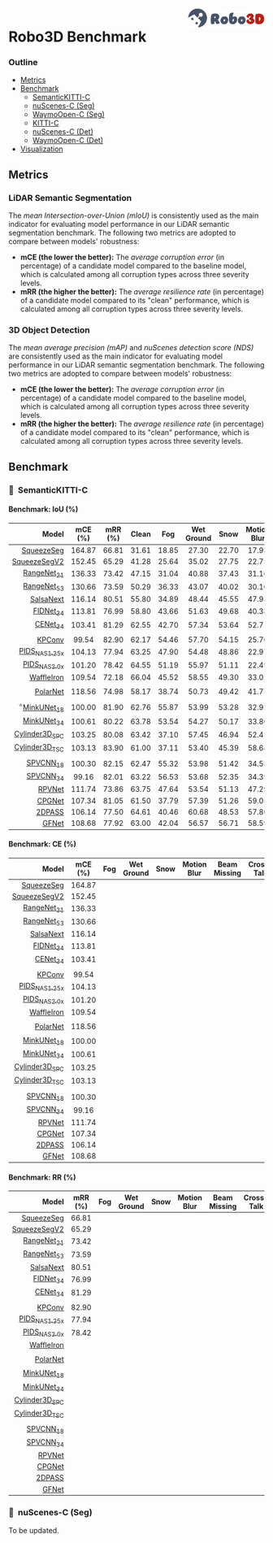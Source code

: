 <img src="./figs/logo2.png" align="right" width="30%">

# Robo3D Benchmark

### Outline
- [Metrics](#metrics)
- [Benchmark](#benchmark)
  - [SemanticKITTI-C](#red_car-semantickitti-c)
  - [nuScenes-C (Seg)]()
  - [WaymoOpen-C (Seg)]()
  - [KITTI-C]()
  - [nuScenes-C (Det)]()
  - [WaymoOpen-C (Det)]()
- [Visualization](#visualization)


## Metrics

### LiDAR Semantic Segmentation

The *mean Intersection-over-Union (mIoU)* is consistently used as the main indicator for evaluating model performance in our  LiDAR semantic segmentation benchmark. The following two metrics are adopted to compare between models' robustness:
- **mCE (the lower the better):** The *average corruption error* (in percentage) of a candidate model compared to the baseline model, which is calculated among all corruption types across three severity levels.
- **mRR (the higher the better):** The *average resilience rate* (in percentage) of a candidate model compared to its "clean" performance, which is calculated among all corruption types across three severity levels.

### 3D Object Detection

The *mean average precision (mAP)* and *nuScenes detection score (NDS)* are consistently used as the main indicator for evaluating model performance in our  LiDAR semantic segmentation benchmark. The following two metrics are adopted to compare between models' robustness:
- **mCE (the lower the better):** The *average corruption error* (in percentage) of a candidate model compared to the baseline model, which is calculated among all corruption types across three severity levels.
- **mRR (the higher the better):** The *average resilience rate* (in percentage) of a candidate model compared to its "clean" performance, which is calculated among all corruption types across three severity levels.



## Benchmark

### :red_car:&nbsp; SemanticKITTI-C 

#### Benchmark: IoU (%)

| Model | mCE (%) | mRR (%) | Clean | Fog | Wet Ground | Snow | Motion Blur | Beam Missing | Cross-Talk | Incomplete Echo | Cross-Sensor |
| -: | :-: | :-: | :-: | :-: | :-: | :-: | :-: | :-: | :-: | :-: | :-: |
| [SqueezeSeg](docs/results/SqueezeSeg.md) | 164.87 | 66.81 | 31.61 | 18.85 | 27.30 | 22.70 | 17.93 | 25.01 | 21.65 | 27.66 | 7.85 |
| [SqueezeSegV2](docs/results/SqueezeSegV2.md) | 152.45 | 65.29 | 41.28 | 25.64 | 35.02 | 27.75 | 22.75 | 32.19 | 26.68 | 33.80 | 11.78 |
| [RangeNet<sub>21</sub>](docs/results/RangeNet-dark21.md) | 136.33 | 73.42 | 47.15 | 31.04 | 40.88 | 37.43 | 31.16 | 38.16 | 37.98 | 41.54 | 18.76 |
| [RangeNet<sub>53</sub>](docs/results/RangeNet-dark21.md) | 130.66 | 73.59 | 50.29 | 36.33 | 43.07 | 40.02 | 30.10 | 40.80 | 46.08 | 42.67 | 16.98 |
| [SalsaNext](docs/results/SalsaNext.md) | 116.14 | 80.51 | 55.80 | 34.89 | 48.44 | 45.55 | 47.93 | 49.63 | 40.21 | 48.03 | 44.72 |
| [FIDNet<sub>34</sub>](docs/results/FIDNet.md) | 113.81 | 76.99 | 58.80 | 43.66 | 51.63 | 49.68 | 40.38 | 49.32 | 49.46 | 48.17 | 29.85 |
| [CENet<sub>34</sub>](docs/results/CENet.md) | 103.41 | 81.29 | 62.55 | 42.70 | 57.34 | 53.64 | 52.71 | 55.78 | 45.37 | 53.40 | 45.84 |
| |
| [KPConv](docs/results/KPConv.md) | 99.54 | 82.90 | 62.17 | 54.46 | 57.70 | 54.15 | 25.70 | 57.35 | 53.38 | 55.64 | 53.91 |
| [PIDS<sub>NAS1.25x</sub>]() | 104.13 | 77.94 | 63.25 | 47.90 | 54.48 | 48.86 | 22.97 | 54.93 | 56.70 | 55.81 | 52.72 |
| [PIDS<sub>NAS2.0x</sub>]()  | 101.20 | 78.42 | 64.55 | 51.19 | 55.97 | 51.11 | 22.49 | 56.95 | 57.41 | 55.55 | 54.27 |
| [WaffleIron](docs/results/WaffleIron.md) | 109.54 | 72.18 | 66.04 | 45.52 | 58.55 | 49.30 | 33.02 | 59.28 | 22.48 | 58.55 | 54.62 |
| |
| [PolarNet](docs/results/PolarNet.md) | 118.56 | 74.98 | 58.17 | 38.74 | 50.73 | 49.42 | 41.77 | 54.10 | 25.79 | 48.96 | 39.44 |
| |
| <sup>:star:</sup>[MinkUNet<sub>18</sub>](docs/results/MinkUNet-18_cr1.0.md) | 100.00 | 81.90 | 62.76 | 55.87 | 53.99 | 53.28 | 32.92 | 56.32 | 58.34 | 54.43 | 46.05 |
| [MinkUNet<sub>34</sub>](docs/results/MinkUNet-34_cr1.6.md) | 100.61 | 80.22 | 63.78 | 53.54 | 54.27 | 50.17 | 33.80 | 57.35 | 58.38 | 54.88 | 46.95 |
| [Cylinder3D<sub>SPC</sub>](docs/results/Cylinder3D.md) | 103.25 | 80.08 | 63.42 | 37.10 | 57.45 | 46.94  | 52.45 | 57.64 | 55.98 | 52.51 | 46.22 |
| [Cylinder3D<sub>TSC</sub>](docs/results/Cylinder3D-TS.md) | 103.13 | 83.90 | 61.00 | 37.11 | 53.40 | 45.39 | 58.64 | 56.81 | 53.59 | 54.88 | 49.62 |
| |
| [SPVCNN<sub>18</sub>](docs/results/SPVCNN-18_cr1.0.md) | 100.30 | 82.15 | 62.47 | 55.32 | 53.98 | 51.42 | 34.53 | 56.67 | 58.10 | 54.60 | 45.95 |
| [SPVCNN<sub>34</sub>](docs/results/SPVCNN-34_cr1.6.md) | 99.16 | 82.01 | 63.22 | 56.53 | 53.68 | 52.35 | 34.39 | 56.76 | 59.00 | 54.97 | 47.07 |
| [RPVNet](docs/results/RPVNet.md) | 111.74 | 73.86 | 63.75 | 47.64 | 53.54 | 51.13 | 47.29 | 53.51 | 22.64 | 54.79 | 46.17 |
| [CPGNet]() | 107.34 | 81.05 | 61.50 | 37.79 | 57.39 | 51.26 | 59.05 | 60.29 | 18.50 | 56.72 | 57.79 |
| [2DPASS](docs/results/DPASS.md) | 106.14 | 77.50 | 64.61 | 40.46 | 60.68 | 48.53 | 57.80 | 58.78 | 28.46 | 55.84 | 50.01 |
| [GFNet](docs/results/GFNet.md) | 108.68 | 77.92 | 63.00 | 42.04 | 56.57 | 56.71 | 58.59 | 56.95 | 17.14 | 55.23 | 49.48 |


#### Benchmark: CE (%)

| Model | mCE (%) | Fog | Wet Ground | Snow | Motion Blur | Beam Missing | Cross-Talk | Incomplete Echo | Cross-Sensor |
| -: | :-: | :-: | :-: | :-: | :-: | :-: | :-: | :-: | :-: |
| [SqueezeSeg](docs/results/SqueezeSeg.md) | 164.87 | 
| [SqueezeSegV2](docs/results/SqueezeSegV2.md) | 152.45 | 
| [RangeNet<sub>21</sub>](docs/results/RangeNet-dark21.md) | 136.33 |
| [RangeNet<sub>53</sub>](docs/results/RangeNet-dark21.md) | 130.66	|
| [SalsaNext](docs/results/SalsaNext.md) | 116.14 | 
| [FIDNet<sub>34</sub>](docs/results/FIDNet.md) | 113.81 | 
| [CENet<sub>34</sub>](docs/results/CENet.md) | 103.41 | 
| |
| [KPConv](docs/results/KPConv.md) | 99.54 | 
| [PIDS<sub>NAS1.25x</sub>]() | 104.13 | 
| [PIDS<sub>NAS2.0x</sub>]()  | 101.20 | 
| [WaffleIron](docs/results/WaffleIron.md) | 109.54 | 
| |
| [PolarNet](docs/results/PolarNet.md) | 118.56 | 
| |
| [MinkUNet<sub>18</sub>](docs/results/MinkUNet-18_cr1.0.md) | 100.00 | 
| [MinkUNet<sub>34</sub>](docs/results/MinkUNet-34_cr1.6.md) | 100.61 | 
| [Cylinder3D<sub>SPC</sub>](docs/results/Cylinder3D.md) | 103.25 | 
| [Cylinder3D<sub>TSC</sub>](docs/results/Cylinder3D-TS.md) | 103.13 | 
| |
| [SPVCNN<sub>18</sub>](docs/results/SPVCNN-18_cr1.0.md) | 100.30 | 
| [SPVCNN<sub>34</sub>](docs/results/SPVCNN-34_cr1.6.md) | 99.16 | 
| [RPVNet](docs/results/RPVNet.md) | 111.74 | 
| [CPGNet]() | 107.34 | 
| [2DPASS](docs/results/DPASS.md) | 106.14 | 
| [GFNet](docs/results/GFNet.md) | 108.68 | 


#### Benchmark: RR (%)

| Model | mRR (%) | Fog | Wet Ground | Snow | Motion Blur | Beam Missing | Cross-Talk | Incomplete Echo | Cross-Sensor |
| -: | :-: | :-: | :-: | :-: | :-: | :-: | :-: | :-: | :-: |
| [SqueezeSeg](docs/results/SqueezeSeg.md) | 66.81 | 
| [SqueezeSegV2](docs/results/SqueezeSegV2.md) | 65.29 | 
| [RangeNet<sub>21</sub>](docs/results/RangeNet-dark21.md) | 73.42 |
| [RangeNet<sub>53</sub>](docs/results/RangeNet-dark21.md) | 73.59 |
| [SalsaNext](docs/results/SalsaNext.md) | 80.51 | 
| [FIDNet<sub>34</sub>](docs/results/FIDNet.md) | 76.99 | 
| [CENet<sub>34</sub>](docs/results/CENet.md) | 81.29 | 
| |
| [KPConv](docs/results/KPConv.md) | 82.90 | 
| [PIDS<sub>NAS1.25x</sub>]() | 77.94 | 
| [PIDS<sub>NAS2.0x</sub>]()  | 78.42 | 
| [WaffleIron](docs/results/WaffleIron.md) | 
| |
| [PolarNet](docs/results/PolarNet.md) | 
| |
| [MinkUNet<sub>18</sub>](docs/results/MinkUNet-18_cr1.0.md) | 
| [MinkUNet<sub>34</sub>](docs/results/MinkUNet-34_cr1.6.md) | 
| [Cylinder3D<sub>SPC</sub>](docs/results/Cylinder3D.md) | 
| [Cylinder3D<sub>TSC</sub>](docs/results/Cylinder3D-TS.md) | 
| |
| [SPVCNN<sub>18</sub>](docs/results/SPVCNN-18_cr1.0.md) | 
| [SPVCNN<sub>34</sub>](docs/results/SPVCNN-34_cr1.6.md) | 
| [RPVNet](docs/results/RPVNet.md) | 
| [CPGNet]() | 
| [2DPASS](docs/results/DPASS.md) | 
| [GFNet](docs/results/GFNet.md) | 



### :blue_car:&nbsp; nuScenes-C (Seg) 

To be updated.


